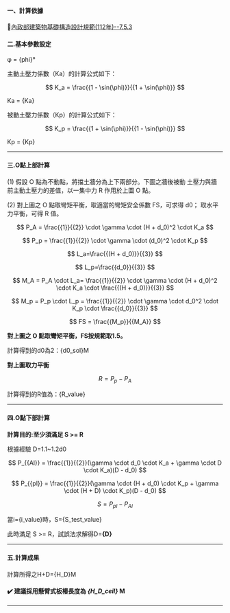 
#### 一、計算依據

:link:[內政部建築物基礎構造設計規範(112年)--7.5.3]("https://www.nlma.gov.tw/filesys/file/EMMA/L1120811.pdf")

#### 二.基本參數設定

φ = {phi}°

主動土壓力係數（Ka）的計算公式如下：

$$ K_a = \frac{{1 - \sin(\phi)}}{{1 + \sin(\phi)}} $$

Ka = {Ka}

被動土壓力係數（Kp）的計算公式如下：

$$ K_p = \frac{{1 + \sin(\phi)}}{{1 - \sin(\phi)}} $$

Kp = {Kp}

---

#### 三.O點上部計算

(1) 假設 O 點為不動點，將擋土牆分為上下兩部分。下圖之牆後被動
土壓力與牆前主動土壓力的差值，以一集中力 R 作用於上圖 O 點。

(2) 對上圖之 O 點取彎矩平衡，取適當的彎矩安全係數 FS，可求得 d0；
取水平力平衡，可得 R 值。

$$ P_A = \frac{{1}}{{2}} \cdot \gamma \cdot (H + d_0)^2 \cdot K_a  $$

$$ P_p = \frac{{1}}{{2}} \cdot \gamma  \cdot (d_0)^2 \cdot K_p $$

$$ L_a=\frac{{(H + d_0)}}{{3}} $$

$$ L_p=\frac{{d_0}}{{3}} $$

$$ M_A = P_A \cdot L_a= \frac{{1}}{{2}} \cdot \gamma \cdot (H + d_0)^2 \cdot K_a \cdot \frac{{(H + d_0)}}{{3}}  $$  

$$ M_p = P_p \cdot L_p = \frac{{1}}{{2}} \cdot \gamma \cdot d_0^2 \cdot K_p \cdot \frac{{d_0}}{{3}} $$

$$ FS = \frac{{M_p}}{{M_A}} $$

**對上圖之 O 點取彎矩平衡，FS按規範取1.5。**

計算得到的d0為2：{d0_sol}M

**對上圖取力平衡**

$$ R = P_p- P_A $$

計算得到的R值為：{R_value}

---

#### 四.O點下部計算

**計算目的:至少須滿足  S >= R**

根據經驗  D=1.1~1.2d0

$$ P_{{Al}} = \frac{{1}}{{2}}(\gamma \cdot d_0 \cdot K_a + \gamma \cdot D \cdot K_a)(D - d_0) $$

$$ P_{{pl}} = \frac{{1}}{{2}}(\gamma \cdot (H + d_0) \cdot K_p + \gamma \cdot (H + D) \cdot K_p)(D - d_0) $$

$$ S = P_{{pl}}- P_{{Al}} $$

當i={i_value}時，S={S_test_value}

此時滿足  S >= R，試誤法求解得D=**{D}**

---

#### 五.計算成果

計算所得之H+D={H_D}M

#### :heavy_check_mark: 建議採用懸臂式板樁長度為 *{H_D_ceil}* M

---
